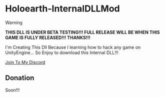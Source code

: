 # Holoearth-InternalDLLMod
> [!WARNING]
> **THIS DLL IS UNDER BETA TESTING!!! FULL RELEASE WILL BE WHEN THIS GAME IS FULLY RELEASED!!! THANKS!!!**

I'm Creating This Dll Because I learning how to hack any game on UnityEngine... So Enjoy to download this Internal DLL!!!

[Join To My Discord](https://discord.gg/VQdxsPNxtJ)

## Donation

Soon!!!
